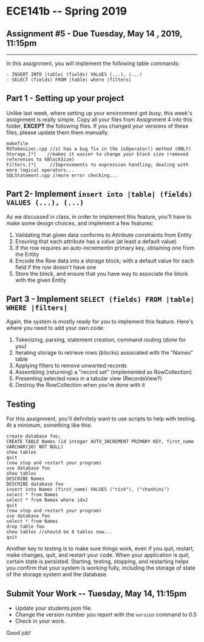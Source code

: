 # ECE141b -- Spring 2019
## Assignment #5 - Due Tuesday, May 14 , 2019, 11:15pm
<HR>
  
In this assignment, you will implement the following table commands:

```
- INSERT INTO |table| (fields) VALUES (...), (...)
- SELECT (fields) FROM |table| where |filters|
```

## Part 1 - Setting up your project

Unlike last week, where setting up your environment got _busy_, this week's assignment is really simple.  Copy all your files from Assignment 4 into this folder, __EXCEPT__ the following files.  If you changed your versions of these files, please update them them manually. 

```
makefile 
RGTokenizer.cpp //it has a bug fix in the isOperator() method (ONLY)
Storage.[*]    //makes it easier to change your block size (removed references to kBlockSize) 
Filters.[*]     //Improvements to expression handling; dealing with more logical operators...
SQLStatement.cpp //more error checking...
```

## Part 2- Implement `insert into |table| (fields) VALUES (...), (...)`

As we discussed in class, in order to implement this feature, you'll have to make some design choices, and implement a few features:

1. Validating that given data conforms to Attribute constraints from Entity
2. Ensuring that each attribute has a value (at least a default value)
3. If the row requires an auto-incrementin primary key, obtaining one from the Entity
4. Encode the Row data into a storage block; with a default value for each field if the row doesn't have one
5. Store the block, and ensure that you have way to associate the block with the given Entity

## Part 3 - Implement `SELECT (fields) FROM |table| WHERE |filters|`

Again, the system is mostly ready for you to implement this feature. Here's where you need to add your own code:

1. Tokenizing, parsing, statement creation, command routing (done for you)
2. Iterating storage to retrieve rows (blocks) associated with the "Names" table
3. Applying filters to remove unwanted records
4. Assembling (returning) a "record set" (implemented as RowCollection)
5. Presenting selected rows in a tabular view (RecordsView?)
6. Destroy the RowCollection when you're done with it

## Testing  

For this assignment, you'll definitely want to use scripts to help with testing.  At a minimum, something like this:

```
create database foo;
CREATE TABLE Names (id integer AUTO_INCREMENT PRIMARY KEY, first_name VARCHAR(30) NOT NULL)
show tables
quit 
(now stop and restart your program)
use database foo
show tables
DESCRIBE Names
DESCRIBE database foo
insert into Names (first_name) VALUES ("rick"), ("chanhini")
select * from Names
select * from Names where id=2
quit
(now stop and restart your program)
use database foo
select * from Names
drop table foo   
show tables //should be 0 tables now...
quit
```

Another key to testing is to make sure things work, even if you quit, restart, make changes, quit, and restart your code. When your application is quit, certain state is persisted. Starting, testing, stopping, and restarting helps you confirm that your system is working fully, including the storage of state of the storage system and the database. 

## Submit Your Work -- Tuesday, May 14, 11:15pm

- Update your students.json file.  
- Change the version number you report with the `version` command to 0.5
- Check in your work.  

Good job!

